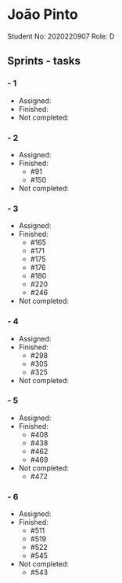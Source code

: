 # João Pinto

Student No: 2020220907
Role: D

## Sprints - tasks

### - 1

* Assigned:
* Finished:
* Not completed:

### - 2

* Assigned:
* Finished:
  * #91
  * #150
* Not completed:

### - 3

* Assigned:
* Finished:
  * #165
  * #171
  * #175
  * #176
  * #180
  * #220
  * #246
* Not completed:

### - 4

* Assigned:
* Finished:
  * #298
  * #305
  * #325 
* Not completed:

### - 5

* Assigned:
* Finished:
  * #408
  * #438
  * #462
  * #469
* Not completed:
  * #472

### - 6

* Assigned:
* Finished:
  * #511
  * #519
  * #522
  * #545
* Not completed:
  * #543
